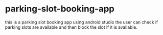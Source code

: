 # parking-slot-booking-app
this is a parking slot booking app using android studio
the user can check if parking slots are available and then block the slot if it is available.
